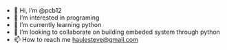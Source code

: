 - 👋 Hi, I’m @pcb12
- 👀 I’m interested in programing
- 🌱 I’m currently learning python
- 💞️ I’m looking to collaborate on building embeded system through python
- 📫 How to reach me  haulesteve@gmail.com

<!---
pcb12/pcb12 is a ✨ special ✨ repository because its `README.md` (this file) appears on your GitHub profile.
You can click the Preview link to take a look at your changes.
--->

